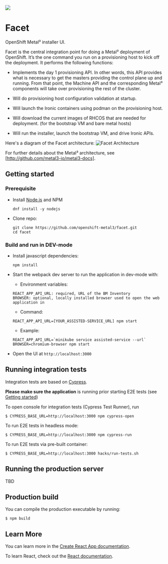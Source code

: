 ![](https://github.com/openshift-metal3/facet/workflows/Build%20and%20push/badge.svg)

# Facet

OpenShift Metal³ installer UI.

Facet is the central integration point for doing a Metal³ deployment of OpenShift. It’s the one
command you run on a provisioning host to kick off the deployment. It performs the following
functions:

- Implements the day 1 provisioning API. In other words, this API provides what is necessary to get
  the masters providing the control plane up and running. From that point, the Machine API and the
  corresponding Metal³ components will take over provisioning the rest of the cluster.

- Will do provisioning host configuration validation at startup.

- Will launch the Ironic containers using podman on the provisioning host.

- Will download the current images of RHCOS that are needed for deployment. (for the bootstrap VM
  and bare metal hosts)

- Will run the installer, launch the bootstrap VM, and drive Ironic APIs.

Here's a diagram of the Facet architecture: ![Facet Architecture](/images/Facet_Architecture.png)

For further details about the Metal³ architecture, see [http://github.com/metal3-io/metal3-docs].

## Getting started

### Prerequisite

- Install [Node.js](https://nodejs.org/en) and NPM 
  ```
  dnf install -y nodejs
  ```
- Clone repo:
  ```
  git clone https://github.com/openshift-metal3/facet.git
  cd facet
  ```

### Build and run in DEV-mode

- Install javascript dependencies:
  ```
  npm install
  ```
- Start the webpack dev server to run the application in dev-mode with:

  - Environment variables:

  ```
  REACT_APP_API_URL: required, URL of the BM Inventory
  BROWSER: optional, locally installed browser used to open the web application in
  ```

  - Command:

  ```
  REACT_APP_API_URL=[YOUR_ASSISTED-SERVICE_URL] npm start
  ```

  - Example:

  ```
  REACT_APP_API_URL=`minikube service assisted-service --url` BROWSER=chromium-browser npm start
  ```

- Open the UI at `http://localhost:3000`

## Running integration tests

Integration tests are based on [Cypress](https://www.cypress.io/).

**Please make sure the application** is running prior starting E2E tests (see
[Getting started](#2-getting-started))

To open console for integration tests (Cypress Test Runner), run

```
$ CYPRESS_BASE_URL=http://localhost:3000 npm cypress-open
```

To run E2E tests in headless mode:

```
$ CYPRESS_BASE_URL=http://localhost:3000 npm cypress-run
```

To run E2E tests via pre-built container:

```
$ CYPRESS_BASE_URL=http://localhost:3000 hacks/run-tests.sh
```

## Running the production server

TBD

## Production build

You can compile the production executable by running:

```
$ npm build
```

## Learn More

You can learn more in the
[Create React App documentation](https://facebook.github.io/create-react-app/docs/getting-started).

To learn React, check out the [React documentation](https://reactjs.org/).

